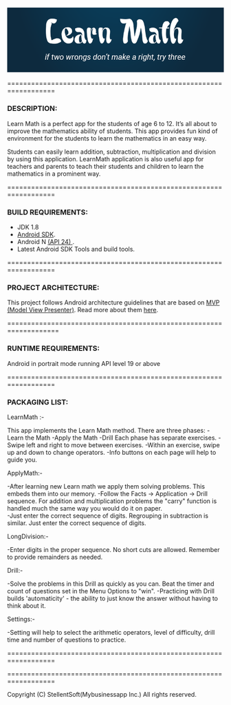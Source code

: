 
![Learn Math](https://github.com/stellentsoftware/LearnMath-iOS/blob/master/Logo.png "Learn Math")

 ==================================================================

### DESCRIPTION: ###

 Learn Math is a perfect app for the students of age 6 to 12. 
 It’s all about to improve the mathematics ability of students. 
 This app provides fun kind of environment for the students to learn the mathematics in an easy way.

 Students can easily learn addition, subtraction, multiplication and division by using this application. 
 LearnMath application is also useful app for teachers and parents to teach their students and children to learn 
 the mathematics in a prominent way.



 ==================================================================

### BUILD REQUIREMENTS: ###

 - JDK 1.8
 - [Android SDK](http://developer.android.com/sdk/index.html).
 - Android N [(API 24) ](http://developer.android.com/tools/revisions/platforms.html).
 - Latest Android SDK Tools and build tools.
 

 ==================================================================
 
 ### PROJECT ARCHITECTURE: ###

 This project follows Android architecture guidelines that are based on [MVP (Model View Presenter)](https://en.wikipedia.org/wiki/Model%E2%80%93view%E2%80%93presenter). Read more about them [here](https://github.com/ribot/android-guidelines/blob/master/architecture_guidelines/android_architecture.md). 


===================================================================

### RUNTIME REQUIREMENTS: ###

 Android in portrait mode running API level 19 or above


 ==================================================================

### PACKAGING LIST: ###

 LearnMath :-

 This app implements the Learn Math method. There are three phases: 
	-Learn the Math
	-Apply the Math
	-Drill 
 Each phase has separate exercises. 
	-Swipe left and right to move between exercises. 
	-Within an exercise, swipe up and down to change operators.
	-Info buttons on each page will help to guide you.

 ApplyMath:-

 -After learning new Learn math we apply them solving problems. This embeds them into our memory.
 -Follow the Facts -> Application -> Drill sequence. For addition and multiplication problems the "carry" function is handled much the same way you would do it on paper.  
 -Just enter the correct sequence of digits. Regrouping in subtraction is similar. Just enter the correct sequence of digits.

 LongDivision:-

 -Enter digits in the proper sequence. No short cuts are allowed. Remember to provide remainders as needed.

 Drill:-

 -Solve the problems in this Drill as quickly as you can. Beat the timer and count of questions set in the Menu Options to "win". 
 -Practicing with Drill builds 'automaticity' - the ability to just know the answer without having to think about it.

Settings:-

-Setting will help to select the arithmetic operators, level of difficulty, drill time and number of questions to practice.


 ==================================================================


 ==================================================================

 Copyright (C)  StellentSoft(Mybusinessapp Inc.) All rights reserved.
